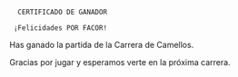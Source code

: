      CERTIFICADO DE GANADOR

     ¡Felicidades POR FACOR!

Has ganado la partida de la Carrera de Camellos.

Gracias por jugar y esperamos verte en la próxima carrera.
